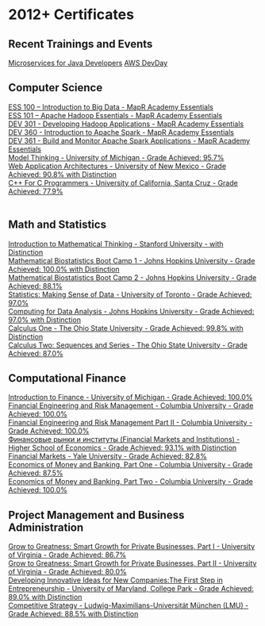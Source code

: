 # 2012+ Certificates
## Recent Trainings and Events
<a href="https://github.com/VeniaminNovikov/Certificates/blob/master/Trainings/Certificate_VENIAMIN%20NOVIKOV_%20MICROSERVICES%20FOR%20JAVA%20DEVELOPERS.pdf">Microservices for Java Developers</a>
<a href="https://aws.amazon.com/ru/events-ruscis/devday-kiev/">AWS DevDay</a>
<a href=""></a><br>

## Computer Science
<a href="https://verify.skilljar.com/c/vstfvdttm2nc">ESS 100 – Introduction to Big Data - MapR Academy Essentials</a><br>
<a href="http://verify.skilljar.com/c/mexn9sbm88pb">ESS 101 – Apache Hadoop Essentials - MapR Academy Essentials</a><br>
<a href="http://verify.skilljar.com/c/vsmzdbez96f7">DEV 301 - Developing Hadoop Applications - MapR Academy Essentials</a><br>
<a href="http://verify.skilljar.com/c/i4nswxxt27yh">DEV 360 - Introduction to Apache Spark - MapR Academy Essentials</a><br>
<a href="http://verify.skilljar.com/c/2w4p7jgnj336">DEV 361 - Build and Monitor Apache Spark Applications - MapR Academy Essentials</a><br>
<a href="https://github.com/VeniaminNovikov/Certificates/blob/master/Coursera/Coursera%20modelthinking%202013.pdf">Model Thinking - University of Michigan - Grade Achieved: 95.7%</a><br>
<a href="https://github.com/VeniaminNovikov/Certificates/blob/master/Coursera/Coursera%20webapplications%202014.pdf">Web Application Architectures - University of New Mexico - Grade Achieved: 90.8% with Distinction</a><br>
<a href="https://github.com/VeniaminNovikov/Certificates/blob/master/Coursera/Coursera%20cplusplus4c%202013.pdf">C++ For C Programmers - University of California, Santa Cruz - Grade Achieved: 77.9%</a><br>
<a href=""></a><br>

## Math and Statistics
<a href="https://github.com/VeniaminNovikov/Certificates/blob/master/Coursera/Coursera%20maththink%202012.pdf">Introduction to Mathematical Thinking - Stanford University - with Distinction</a><br>
<a href="https://github.com/VeniaminNovikov/Certificates/blob/master/Coursera/Coursera%20biostats%202013.pdf">Mathematical Biostatistics Boot Camp 1 - Johns Hopkins University - Grade Achieved: 100.0% with Distinction</a><br>
<a href="https://github.com/VeniaminNovikov/Certificates/blob/master/Coursera/Coursera%20biostats2%202013.pdf">Mathematical Biostatistics Boot Camp 2 - Johns Hopkins University - Grade Achieved: 88.1%</a><br>
<a href="https://github.com/VeniaminNovikov/Certificates/blob/master/Coursera/Coursera%20introstats%202013.pdf">Statistics: Making Sense of Data - University of Toronto - Grade Achieved: 97.0%</a><br>
<a href="https://github.com/VeniaminNovikov/Certificates/blob/master/Coursera/Coursera%20compdata%202013.pdf">Computing for Data Analysis - Johns Hopkins University - Grade Achieved: 97.0% with Distinction</a><br>
<a href="https://github.com/VeniaminNovikov/Certificates/blob/master/Coursera/Coursera%20calc1%202013.pdf">Calculus One - The Ohio State University - Grade Achieved: 99.8% with Distinction</a><br>
<a href="https://github.com/VeniaminNovikov/Certificates/blob/master/Coursera/Coursera%20sequence%202013.pdf">Calculus Two: Sequences and Series - The Ohio State University - Grade Achieved: 87.0%</a><br>

## Computational Finance
<a href="https://github.com/VeniaminNovikov/Certificates/blob/master/Coursera/Coursera%20introfinance%202013.pdf">Introduction to Finance - University of Michigan - Grade Achieved: 100.0%</a><br>
<a href="https://github.com/VeniaminNovikov/Certificates/blob/master/Coursera/Coursera%20fe%202013.pdf">Financial Engineering and Risk Management - Columbia University - Grade Achieved: 100.0%</a><br>
<a href="https://github.com/VeniaminNovikov/Certificates/blob/master/Coursera/Coursera%20fe2%202014.pdf">Financial Engineering and Risk Management Part II - Columbia University - Grade Achieved: 100.0%</a><br>
<a href="https://github.com/VeniaminNovikov/Certificates/blob/master/Coursera/Coursera%20financialmarkets%202014.pdf">Финансовые рынки и институты (Financial Markets and Institutions) - Higher School of Economics - Grade Achieved: 93.1% with Distinction</a><br>
<a href="https://github.com/VeniaminNovikov/Certificates/blob/master/Coursera/Coursera%20finmarkets%202014.pdf">Financial Markets - Yale University - Grade Achieved: 82.8%</a><br>
<a href="https://github.com/VeniaminNovikov/Certificates/blob/master/Coursera/Coursera%20money%202014.pdf">Economics of Money and Banking, Part One - Columbia University - Grade Achieved: 87.5%</a><br>
<a href="https://github.com/VeniaminNovikov/Certificates/blob/master/Coursera/Coursera%20money2%202013.pdf">Economics of Money and Banking, Part Two - Columbia University - Grade Achieved: 100.0%</a><br>

## Project Management and Business Administration
<a href="https://github.com/VeniaminNovikov/Certificates/blob/master/Coursera/Coursera%20growtogreatness%202013.pdf">Grow to Greatness: Smart Growth for Private Businesses, Part I - University of Virginia - Grade Achieved: 86.7%</a><br>
<a href="https://github.com/VeniaminNovikov/Certificates/blob/master/Coursera/Coursera%20GTG%202013.pdf">Grow to Greatness: Smart Growth for Private Businesses, Part II - University of Virginia - Grade Achieved: 80.0%</a><br><a href="https://github.com/VeniaminNovikov/Certificates/blob/master/Coursera/Coursera%20innovativeideas%202013.pdf">Developing Innovative Ideas for New Companies:The First Step in Entrepreneurship - University of Maryland, College Park - Grade Achieved: 89.0% with Distinction</a><br>
<a href="https://github.com/VeniaminNovikov/Certificates/blob/master/Coursera/Coursera%20compstrategy%202013.pdf">Competitive Strategy - Ludwig-Maximilians-Universität München (LMU) - Grade Achieved: 88.5% with Distinction</a><br>

